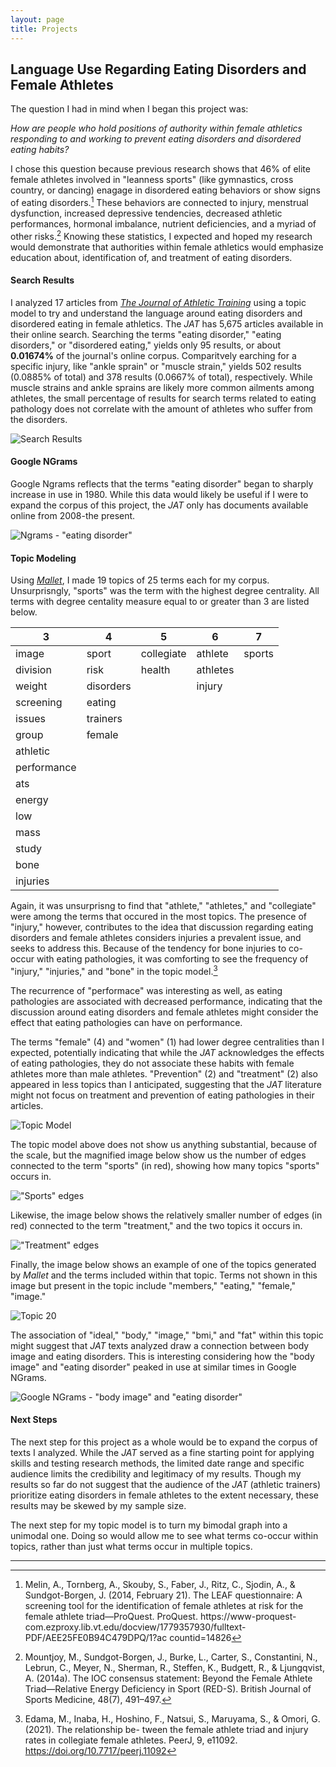 ```yaml
---
layout: page
title: Projects
---
```

## Language Use Regarding Eating Disorders and Female Athletes


The question I had in mind when I began this project was:

*How are people who hold positions of authority within female athletics responding to and working to prevent eating disorders and disordered eating habits?*

I chose this question because previous research shows that 46% of elite female athletes involved in "leanness sports" (like gymnastics, cross country, or dancing) enagage in disordered eating behaviors or show signs of eating disorders.[^fn1] These behaviors are connected to injury, menstrual dysfunction, increased depressive tendencies, decreased athletic performances, hormonal imbalance, nutrient deficiencies, and a myriad of other risks.[^fn2] Knowing these statistics, I expected and hoped my research would demonstrate that authorities within female athletics would emphasize education about, identification of, and treatment of eating disorders.


#### Search Results

I analyzed 17 articles from <a href="https://meridian.allenpress.com/jat"><em>The Journal of Athletic Training</em></a> using a topic model to try and understand the language around eating disorders and disordered eating in female athletics. The *JAT* has 5,675 articles available in their online search. Searching the terms "eating disorder," "eating disorders," or "disordered eating," yields only 95 results, or about **0.01674%** of the journal's online corpus. Comparitvely earching for a specific injury, like "ankle sprain" or "muscle strain," yields 502 results (0.0885% of total) and 378 results (0.0667% of total), respectively. While muscle strains and ankle sprains are likely more common ailments among athletes, the small percentage of results for search terms related to eating pathology does not correlate with the amount of athletes who suffer from the disorders.

![Search Results](/ed/search-results.png)

#### Google NGrams

Google Ngrams reflects that the terms "eating disorder" began to sharply increase in use in 1980. While this data would likely be useful if I were to expand the corpus of this project, the *JAT* only has documents available online from 2008-the present.

![Ngrams - "eating disorder"](Users/HannahBallowe/ed/assets/ngrams-eating.png)

#### Topic Modeling

Using [*Mallet*](https://mallet.cs.umass.edu/diagnostics.php), I made 19 topics of 25 terms each for my corpus. Unsurprisngly, "sports" was the term with the highest degree centrality. All terms with degree centality measure equal to or greater than 3 are listed below.

| 3           | 4         | 5          | 6        | 7      |
| ------------|-----------|------------|----------|--------|
| image       | sport     | collegiate | athlete  | sports |
| division    | risk      | health     | athletes |        |
| weight      | disorders |            | injury   |        |
| screening   | eating    |            |          |        |
| issues      | trainers  |            |          |        |
| group       | female    |            |          |        |
| athletic    |           |            |          |        |
| performance |           |            |          |        |
| ats         |           |            |          |        |
| energy      |           |            |          |        |
| low         |           |            |          |        |
| mass        |           |            |          |        |
| study       |           |            |          |        |
| bone        |           |            |          |        |
| injuries    |           |            |          |        |

Again, it was unsurprisng to find that "athlete," "athletes," and "collegiate" were among the terms that occured in the most topics. The presence of "injury," however, contributes to the idea that discussion regarding eating disorders and female athletes considers injuries a prevalent issue, and seeks to address this. Because of the tendency for bone injuries to co-occur with eating pathologies, it was comforting to see the frequency of "injury," "injuries," and "bone" in the topic model.[^fn3]

The recurrence of "performace" was interesting as well, as eating pathologies are associated with decreased performance, indicating that the discussion around eating disorders and female athletes might consider the effect that eating pathologies can have on performance.

The terms "female" (4) and "women" (1) had lower degree centralities than I expected, potentially indicating that while the *JAT* acknowledges the effects of eating pathologies, they do not associate these habits with female athletes more than male athletes. "Prevention" (2) and "treatment" (2) also appeared in less topics than I anticipated, suggesting that the *JAT* literature might not focus on treatment and prevention of eating pathologies in their articles.

![Topic Model](/Users/HannahBallowe/ed/assets/topicmodel.png)

The topic model above does not show us anything substantial, because of the scale, but the magnified image below show us the number of edges connected to the term "sports" (in red), showing how many topics "sports" occurs in.

!["Sports" edges](/Users/HannahBallowe/ed/assets/sports.png)

Likewise, the image below shows the relatively smaller number of edges (in red) connected to the term "treatment," and the two topics it occurs in.

!["Treatment" edges](/Users/HannahBallowe/ed/assets/treatment.png)

Finally, the image below shows an example of one of the topics generated by *Mallet* and the terms included within that topic. Terms not shown in this image but present in the topic include "members," "eating," "female," "image."

![Topic 20](/Users/HannahBallowe/ed/assets/topic20.png)

The association of "ideal," "body," "image," "bmi," and "fat" within this topic might suggest that *JAT* texts analyzed draw a connection between body image and eating disorders. This is interesting considering how the "body image" and "eating disorder" peaked in use at similar times in Google NGrams.

![Google NGrams - "body image" and "eating disorder"](/Users/HannahBallowe/ed/assets/ngrams-body-eating.png)

#### Next Steps

The next step for this project as a whole would be to expand the corpus of texts I analyzed. While the *JAT* served as a fine starting point for applying skills and testing research methods, the limited date range and specific audience limits the credibility and legitimacy of my results. Though my results so far do not suggest that the audience of the *JAT* (athletic trainers) prioritize eating disorders in female athletes to the extent necessary, these results may be skewed by my sample size.

The next step for my topic model is to turn my bimodal graph into a unimodal one. Doing so would allow me to see what terms co-occur within topics, rather than just what terms occur in multiple topics.

--------

[^fn1]:Melin, A., Tornberg, A., Skouby, S., Faber, J., Ritz, C., Sjodin, A., & Sundgot-Borgen, J. (2014, February 21). The LEAF questionnaire: A screening tool for the identification of female athletes at risk for the female athlete triad—ProQuest. ProQuest. https://www-proquest- com.ezproxy.lib.vt.edu/docview/1779357930/fulltext- PDF/AEE25FE0B94C479DPQ/1?ac countid=14826
[^fn2]: Mountjoy, M., Sundgot-Borgen, J., Burke, L., Carter, S., Constantini, N., Lebrun, C., Meyer, N., Sherman, R., Steffen, K., Budgett, R., & Ljungqvist, A. (2014a). The IOC consensus statement: Beyond the Female Athlete Triad—Relative Energy Deficiency in Sport (RED-S). British Journal of Sports Medicine, 48(7), 491–497.
[^fn3]: Edama, M., Inaba, H., Hoshino, F., Natsui, S., Maruyama, S., & Omori, G. (2021). The relationship be- tween the female athlete triad and injury rates in collegiate female athletes. PeerJ, 9, e11092. https://doi.org/10.7717/peerj.11092
